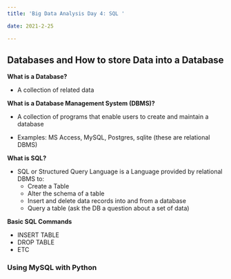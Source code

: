 ```yaml
---
title: 'Big Data Analysis Day 4: SQL '

date: 2021-2-25

---
```



## Databases and How to store Data into a Database

**What is a Database?**

 - A collection of related data 

**What is a Database Management System (DBMS)?**

- A collection of programs that enable users to create and maintain a database

- Examples: MS Access, MySQL, Postgres, sqlite (these are relational DBMS)

**What is SQL?**

- SQL or Structured Query Language is a Language provided by relational DBMS to:
    * Create a Table
    * Alter the schema of a table
    * Insert and delete data records into and from a database
    * Query a table (ask the DB a question about a set of data)


**Basic SQL Commands**

* INSERT TABLE
* DROP TABLE
* ETC



### Using MySQL with Python

